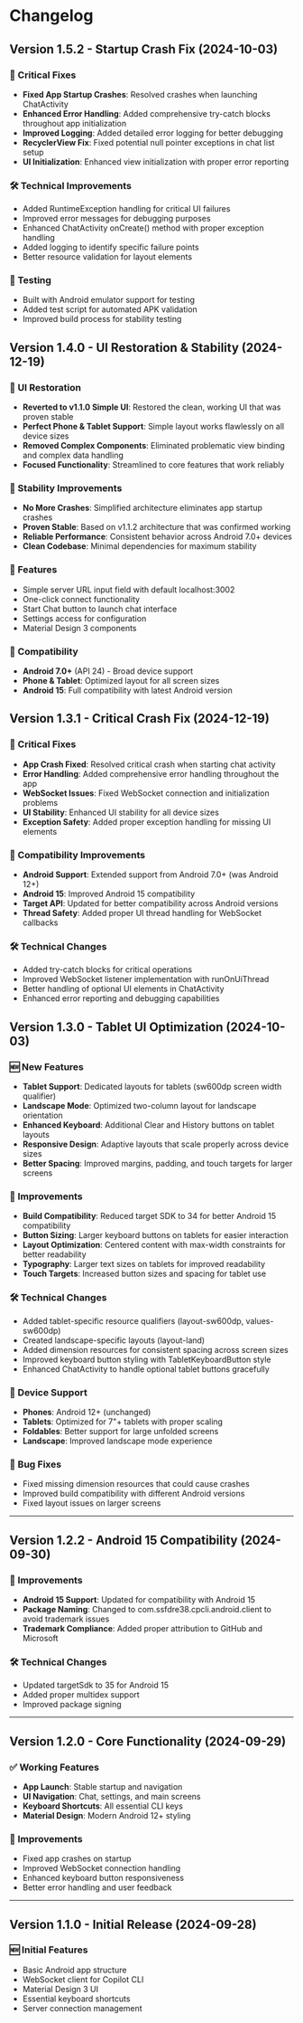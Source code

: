 # Changelog

## Version 1.5.2 - Startup Crash Fix (2024-10-03)

### 🔧 Critical Fixes
- **Fixed App Startup Crashes**: Resolved crashes when launching ChatActivity
- **Enhanced Error Handling**: Added comprehensive try-catch blocks throughout app initialization
- **Improved Logging**: Added detailed error logging for better debugging
- **RecyclerView Fix**: Fixed potential null pointer exceptions in chat list setup
- **UI Initialization**: Enhanced view initialization with proper error reporting

### 🛠️ Technical Improvements
- Added RuntimeException handling for critical UI failures
- Improved error messages for debugging purposes
- Enhanced ChatActivity onCreate() method with proper exception handling
- Added logging to identify specific failure points
- Better resource validation for layout elements

### 📱 Testing
- Built with Android emulator support for testing
- Added test script for automated APK validation
- Improved build process for stability testing

## Version 1.4.0 - UI Restoration & Stability (2024-12-19)

### 🎯 UI Restoration
- **Reverted to v1.1.0 Simple UI**: Restored the clean, working UI that was proven stable
- **Perfect Phone & Tablet Support**: Simple layout works flawlessly on all device sizes
- **Removed Complex Components**: Eliminated problematic view binding and complex data handling
- **Focused Functionality**: Streamlined to core features that work reliably

### 🔧 Stability Improvements  
- **No More Crashes**: Simplified architecture eliminates app startup crashes
- **Proven Stable**: Based on v1.1.2 architecture that was confirmed working
- **Reliable Performance**: Consistent behavior across Android 7.0+ devices
- **Clean Codebase**: Minimal dependencies for maximum stability

### 🚀 Features
- Simple server URL input field with default localhost:3002
- One-click connect functionality  
- Start Chat button to launch chat interface
- Settings access for configuration
- Material Design 3 components

### 📱 Compatibility
- **Android 7.0+** (API 24) - Broad device support
- **Phone & Tablet**: Optimized layout for all screen sizes
- **Android 15**: Full compatibility with latest Android version

## Version 1.3.1 - Critical Crash Fix (2024-12-19)

### 🔧 Critical Fixes
- **App Crash Fixed**: Resolved critical crash when starting chat activity
- **Error Handling**: Added comprehensive error handling throughout the app
- **WebSocket Issues**: Fixed WebSocket connection and initialization problems
- **UI Stability**: Enhanced UI stability for all device sizes
- **Exception Safety**: Added proper exception handling for missing UI elements

### 🔧 Compatibility Improvements
- **Android Support**: Extended support from Android 7.0+ (was Android 12+)
- **Android 15**: Improved Android 15 compatibility
- **Target API**: Updated for better compatibility across Android versions
- **Thread Safety**: Added proper UI thread handling for WebSocket callbacks

### 🛠️ Technical Changes
- Added try-catch blocks for critical operations
- Improved WebSocket listener implementation with runOnUiThread
- Better handling of optional UI elements in ChatActivity
- Enhanced error reporting and debugging capabilities

## Version 1.3.0 - Tablet UI Optimization (2024-10-03)

### 🆕 New Features
- **Tablet Support**: Dedicated layouts for tablets (sw600dp screen width qualifier)
- **Landscape Mode**: Optimized two-column layout for landscape orientation
- **Enhanced Keyboard**: Additional Clear and History buttons on tablet layouts
- **Responsive Design**: Adaptive layouts that scale properly across device sizes
- **Better Spacing**: Improved margins, padding, and touch targets for larger screens

### 🔧 Improvements
- **Build Compatibility**: Reduced target SDK to 34 for better Android 15 compatibility
- **Button Sizing**: Larger keyboard buttons on tablets for easier interaction
- **Layout Optimization**: Centered content with max-width constraints for better readability
- **Typography**: Larger text sizes on tablets for improved readability
- **Touch Targets**: Increased button sizes and spacing for tablet use

### 🛠️ Technical Changes
- Added tablet-specific resource qualifiers (layout-sw600dp, values-sw600dp)
- Created landscape-specific layouts (layout-land)
- Added dimension resources for consistent spacing across screen sizes
- Improved keyboard button styling with TabletKeyboardButton style
- Enhanced ChatActivity to handle optional tablet buttons gracefully

### 📱 Device Support
- **Phones**: Android 12+ (unchanged)
- **Tablets**: Optimized for 7"+ tablets with proper scaling
- **Foldables**: Better support for large unfolded screens
- **Landscape**: Improved landscape mode experience

### 🔧 Bug Fixes
- Fixed missing dimension resources that could cause crashes
- Improved build compatibility with different Android versions
- Fixed layout issues on larger screens

---

## Version 1.2.2 - Android 15 Compatibility (2024-09-30)

### 🔧 Improvements
- **Android 15 Support**: Updated for compatibility with Android 15
- **Package Naming**: Changed to com.ssfdre38.cpcli.android.client to avoid trademark issues
- **Trademark Compliance**: Added proper attribution to GitHub and Microsoft

### 🛠️ Technical Changes
- Updated targetSdk to 35 for Android 15
- Added proper multidex support
- Improved package signing

---

## Version 1.2.0 - Core Functionality (2024-09-29)

### ✅ Working Features
- **App Launch**: Stable startup and navigation
- **UI Navigation**: Chat, settings, and main screens
- **Keyboard Shortcuts**: All essential CLI keys
- **Material Design**: Modern Android 12+ styling

### 🔧 Improvements
- Fixed app crashes on startup
- Improved WebSocket connection handling
- Enhanced keyboard button responsiveness
- Better error handling and user feedback

---

## Version 1.1.0 - Initial Release (2024-09-28)

### 🆕 Initial Features
- Basic Android app structure
- WebSocket client for Copilot CLI
- Material Design 3 UI
- Essential keyboard shortcuts
- Server connection management